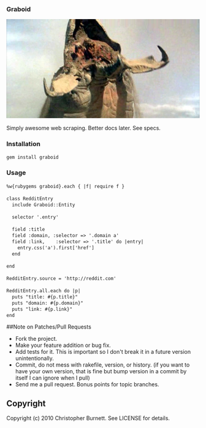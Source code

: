 ### Graboid ###

![Graboid](http://github.com/twoism/graboid/raw/master/spec/fixtures/graboid.jpg "Graboid")

  Simply awesome web scraping. Better docs later. See specs.

### Installation ###


    gem install graboid


### Usage ###

    %w{rubygems graboid}.each { |f| require f }

    class RedditEntry
      include Graboid::Entity

      selector '.entry'
      
      field :title
      field :domain, :selector => '.domain a'
      field :link,    :selector => '.title' do |entry| 
        entry.css('a').first['href'] 
      end

    end

    RedditEntry.source = 'http://reddit.com'

    RedditEntry.all.each do |p| 
      puts "title: #{p.title}"
      puts "domain: #{p.domain}"
      puts "link: #{p.link}"
    end

##Note on Patches/Pull Requests
 
* Fork the project.
* Make your feature addition or bug fix.
* Add tests for it. This is important so I don't break it in a
  future version unintentionally.
* Commit, do not mess with rakefile, version, or history.
  (if you want to have your own version, that is fine but bump version in a commit by itself I can ignore when I pull)
* Send me a pull request. Bonus points for topic branches.

## Copyright

Copyright (c) 2010 Christopher Burnett. See LICENSE for details.
